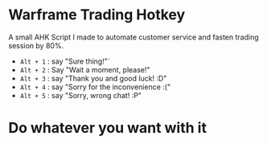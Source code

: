 # Warframe Trading Hotkey
A small AHK Script I made to automate customer service and fasten trading session by 80%.
- `Alt + 1` : say "Sure thing!"`
- `Alt + 2` : Say "Wait a moment, please!"
- `Alt + 3` : say "Thank you and good luck! :D"
- `Alt + 4` : say "Sorry for the inconvenience :("
- `Alt + 5` : say "Sorry, wrong chat! :P"


# Do whatever you want with it

